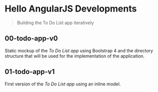 # Hello AngularJS Developments
> Building the To Do List app iteratively 

## 00-todo-app-v0
Static mockup of the *To Do List app* using Bootstrap 4 and the directory structure that will be used for the implementation of the application.

## 01-todo-app-v1
First version of the *To Do List app* using an inline model.
